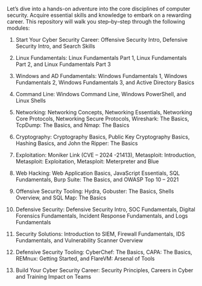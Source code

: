 Let’s dive into a hands-on adventure into the core disciplines of computer security. Acquire essential skills and knowledge to embark on a rewarding career. This repository will walk you step–by–step through the following modules:

1. Start Your Cyber Security Career: Offensive Security Intro, Defensive Security Intro, and Search Skills
  
2. Linux Fundamentals: Linux Fundamentals Part 1, Linux Fundamentals Part 2, and Linux Fundamentals Part 3

3. Windows and AD Fundamentals: Windows Fundamentals 1, Windows Fundamentals 2, Windows Fundamentals 3, and Active Directory Basics
   
4. Command Line: Windows Command Line, Windows PowerShell, and Linux Shells
   
5. Networking: Networking Concepts, Networking Essentials, Networking Core Protocols, Networking Secure Protocols, Wireshark: The Basics, TcpDump: The Basics, and Nmap: The Basics
   
6.	Cryptography: Cryptography Basics, Public Key Cryptography Basics, Hashing Basics, and John the Ripper: The Basics
   
7.	Exploitation: Moniker Link (CVE – 2024 -21413), Metasploit: Introduction, Metasploit: Exploitation, Metasploit: Meterpreter and Blue
   
8.	Web Hacking: Web Application Basics, JavaScript Essentials, SQL Fundamentals, Burp Suite: The Basics, and OWASP Top 10 – 2021
   
9.	Offensive Security Tooling: Hydra, Gobuster: The Basics, Shells Overview, and SQL Map: The Basics
    
10.	Defensive Security: Defensive Security Intro, SOC Fundamentals, Digital Forensics Fundamentals, Incident Response Fundamentals, and Logs Fundamentals
    
11.	Security Solutions: Introduction to SIEM, Firewall Fundamentals, IDS Fundamentals, and Vulnerability Scanner Overview
    
12.	Defensive Security Tooling: CyberChef: The Basics, CAPA: The Basics, REMnux: Getting Started, and FlareVM: Arsenal of Tools
    
13.	Build Your Cyber Security Career: Security Principles, Careers in Cyber and Training Impact on Teams
